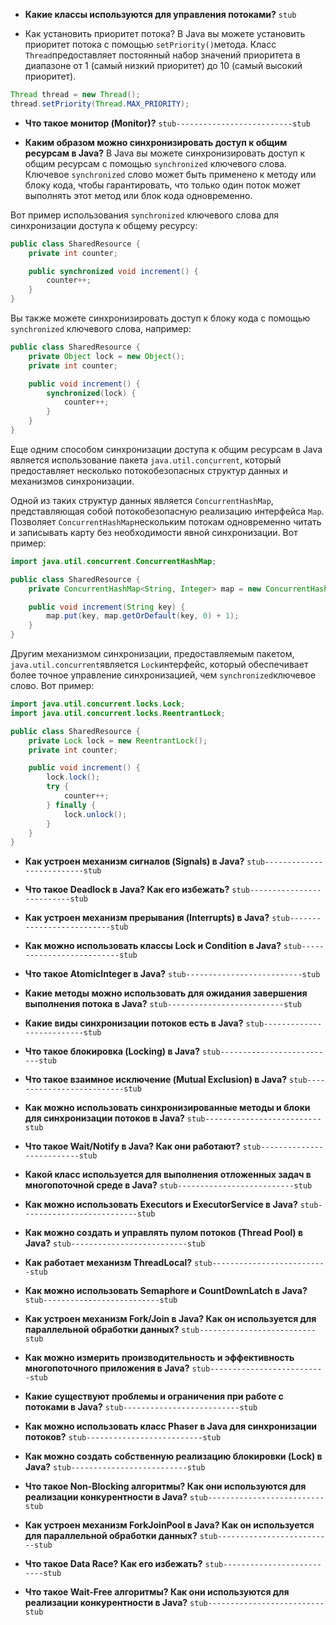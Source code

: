 -  **Какие классы используются для управления потоками?**
`stub`

-   Как установить приоритет потока?
В Java вы можете установить приоритет потока с помощью `setPriority()`метода. Класс `Thread`предоставляет постоянный набор значений приоритета в диапазоне от 1 (самый низкий приоритет) до 10 (самый высокий приоритет).
```java
Thread thread = new Thread(); 
thread.setPriority(Thread.MAX_PRIORITY);
```

-   **Что такое монитор (Monitor)?**
`stub--------------------------stub`

-   **Каким образом можно синхронизировать доступ к общим ресурсам в Java?**
В Java вы можете синхронизировать доступ к общим ресурсам с помощью `synchronized` ключевого слова. Ключевое `synchronized` слово может быть применено к методу или блоку кода, чтобы гарантировать, что только один поток может выполнять этот метод или блок кода одновременно.

Вот пример использования `synchronized` ключевого слова для синхронизации доступа к общему ресурсу:
```java
public class SharedResource {
    private int counter;

    public synchronized void increment() {
        counter++;
    }
}
```

Вы также можете синхронизировать доступ к блоку кода с помощью `synchronized` ключевого слова, например:
```java
public class SharedResource {
    private Object lock = new Object();
    private int counter;

    public void increment() {
        synchronized(lock) {
            counter++;
        }
    }
}
```

Еще одним способом синхронизации доступа к общим ресурсам в Java является использование пакета `java.util.concurrent`, который предоставляет несколько потокобезопасных структур данных и механизмов синхронизации.

Одной из таких структур данных является `ConcurrentHashMap`, представляющая собой потокобезопасную реализацию интерфейса `Map`. Позволяет `ConcurrentHashMap`нескольким потокам одновременно читать и записывать карту без необходимости явной синхронизации. Вот пример:
```java
import java.util.concurrent.ConcurrentHashMap;

public class SharedResource {
    private ConcurrentHashMap<String, Integer> map = new ConcurrentHashMap<>();

    public void increment(String key) {
        map.put(key, map.getOrDefault(key, 0) + 1);
    }
}
```

Другим механизмом синхронизации, предоставляемым пакетом, `java.util.concurrent`является `Lock`интерфейс, который обеспечивает более точное управление синхронизацией, чем `synchronized`ключевое слово. Вот пример:
```java
import java.util.concurrent.locks.Lock;
import java.util.concurrent.locks.ReentrantLock;

public class SharedResource {
    private Lock lock = new ReentrantLock();
    private int counter;

    public void increment() {
        lock.lock();
        try {
            counter++;
        } finally {
            lock.unlock();
        }
    }
}

```

-   **Как устроен механизм сигналов (Signals) в Java?**
`stub--------------------------stub`

-   **Что такое Deadlock в Java? Как его избежать?**
`stub--------------------------stub`

-   **Как устроен механизм прерывания (Interrupts) в Java?**
`stub--------------------------stub`

-   **Как можно использовать классы Lock и Condition в Java?**
`stub--------------------------stub`

-   **Что такое AtomicInteger в Java?**
`stub--------------------------stub`

-   **Какие методы можно использовать для ожидания завершения выполнения потока в Java?**
`stub--------------------------stub`

-   **Какие виды синхронизации потоков есть в Java?**
`stub--------------------------stub`

-   **Что такое блокировка (Locking) в Java?**
`stub--------------------------stub`

-   **Что такое взаимное исключение (Mutual Exclusion) в Java?**
`stub--------------------------stub`

-   **Как можно использовать синхронизированные методы и блоки для синхронизации потоков в Java?**
`stub--------------------------stub`

-   **Что такое Wait/Notify в Java? Как они работают?**
`stub--------------------------stub`

-   **Какой класс используется для выполнения отложенных задач в многопоточной среде в Java?**
`stub--------------------------stub`

-   **Как можно использовать Executors и ExecutorService в Java?**
`stub--------------------------stub`

-   **Как можно создать и управлять пулом потоков (Thread Pool) в Java?**
`stub--------------------------stub`

-   **Как работает механизм ThreadLocal?**
`stub--------------------------stub`

-   **Как можно использовать Semaphore и CountDownLatch в Java?**
`stub--------------------------stub`

-   **Как устроен механизм Fork/Join в Java? Как он используется для параллельной обработки данных?**
`stub--------------------------stub`

-   **Как можно измерить производительность и эффективность многопоточного приложения в Java?**
`stub--------------------------stub`

-   **Какие существуют проблемы и ограничения при работе с потоками в Java?**
`stub--------------------------stub`

-   **Как можно использовать класс Phaser в Java для синхронизации потоков?**
`stub--------------------------stub`

-   **Как можно создать собственную реализацию блокировки (Lock) в Java?**
`stub--------------------------stub`

-   **Что такое Non-Blocking алгоритмы? Как они используются для реализации конкурентности в Java?**
`stub--------------------------stub`

-   **Как устроен механизм ForkJoinPool в Java? Как он используется для параллельной обработки данных?**
`stub--------------------------stub`

-   **Что такое Data Race? Как его избежать?**
`stub--------------------------stub`

-   **Что такое Wait-Free алгоритмы? Как они используются для реализации конкурентности в Java?**
`stub--------------------------stub`
